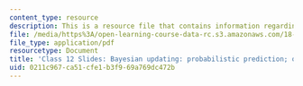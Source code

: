 ```yaml
---
content_type: resource
description: This is a resource file that contains information regarding class 12.
file: /media/https%3A/open-learning-course-data-rc.s3.amazonaws.com/18-05-introduction-to-probability-and-statistics-spring-2014/0211c967ca51cfe1b3f969a769dc472b_MIT18_05S14_class12_slides.pdf
file_type: application/pdf
resourcetype: Document
title: 'Class 12 Slides: Bayesian updating: probabilistic prediction; odds'
uid: 0211c967-ca51-cfe1-b3f9-69a769dc472b
---
```

